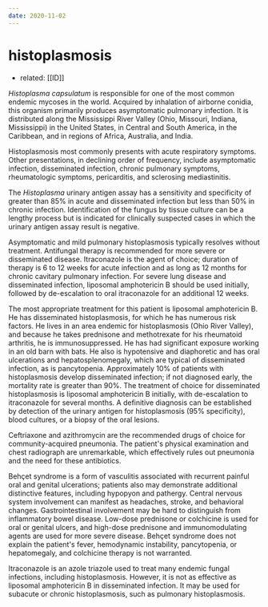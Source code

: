 ```yaml
---
date: 2020-11-02
---
```


# histoplasmosis

- related: [[ID]]

<!-- histoplasmosis endemic area, spread, sx, dx rx -->

_Histoplasma capsulatum_ is responsible for one of the most common endemic mycoses in the world. Acquired by inhalation of airborne conidia, this organism primarily produces asymptomatic pulmonary infection. It is distributed along the Mississippi River Valley (Ohio, Missouri, Indiana, Mississippi) in the United States, in Central and South America, in the Caribbean, and in regions of Africa, Australia, and India.

Histoplasmosis most commonly presents with acute respiratory symptoms. Other presentations, in declining order of frequency, include asymptomatic infection, disseminated infection, chronic pulmonary symptoms, rheumatologic symptoms, pericarditis, and sclerosing mediastinitis.

The _Histoplasma_ urinary antigen assay has a sensitivity and specificity of greater than 85% in acute and disseminated infection but less than 50% in chronic infection. Identification of the fungus by tissue culture can be a lengthy process but is indicated for clinically suspected cases in which the urinary antigen assay result is negative.

Asymptomatic and mild pulmonary histoplasmosis typically resolves without treatment. Antifungal therapy is recommended for more severe or disseminated disease. Itraconazole is the agent of choice; duration of therapy is 6 to 12 weeks for acute infection and as long as 12 months for chronic cavitary pulmonary infection. For severe lung disease and disseminated infection, liposomal amphotericin B should be used initially, followed by de-escalation to oral itraconazole for an additional 12 weeks.

The most appropriate treatment for this patient is liposomal amphotericin B. He has disseminated histoplasmosis, for which he has numerous risk factors. He lives in an area endemic for histoplasmosis (Ohio River Valley), and because he takes prednisone and methotrexate for his rheumatoid arthritis, he is immunosuppressed. He has had significant exposure working in an old barn with bats. He also is hypotensive and diaphoretic and has oral ulcerations and hepatosplenomegaly, which are typical of disseminated infection, as is pancytopenia. Approximately 10% of patients with histoplasmosis develop disseminated infection; if not diagnosed early, the mortality rate is greater than 90%. The treatment of choice for disseminated histoplasmosis is liposomal amphotericin B initially, with de-escalation to itraconazole for several months. A definitive diagnosis can be established by detection of the urinary antigen for histoplasmosis (95% specificity), blood cultures, or a biopsy of the oral lesions.

Ceftriaxone and azithromycin are the recommended drugs of choice for community-acquired pneumonia. The patient's physical examination and chest radiograph are unremarkable, which effectively rules out pneumonia and the need for these antibiotics.

Behçet syndrome is a form of vasculitis associated with recurrent painful oral and genital ulcerations; patients also may demonstrate additional distinctive features, including hypopyon and pathergy. Central nervous system involvement can manifest as headaches, stroke, and behavioral changes. Gastrointestinal involvement may be hard to distinguish from inflammatory bowel disease. Low-dose prednisone or colchicine is used for oral or genital ulcers, and high-dose prednisone and immunomodulating agents are used for more severe disease. Behçet syndrome does not explain the patient's fever, hemodynamic instability, pancytopenia, or hepatomegaly, and colchicine therapy is not warranted.

Itraconazole is an azole triazole used to treat many endemic fungal infections, including histoplasmosis. However, it is not as effective as liposomal amphotericin B in disseminated infection. It may be used for subacute or chronic histoplasmosis, such as pulmonary histoplasmosis.
